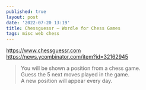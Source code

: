 ```yaml
---
published: true
layout: post
date: '2022-07-20 13:19'
title: Chessguessr – Wordle for Chess Games
tags: misc web chess 
---
```

<https://www.chessguessr.com>  
<https://news.ycombinator.com/item?id=32162945>

> You will be shown a position from a chess game.  
> Guess the 5 next moves played in the game.  
> A new position will appear every day.

